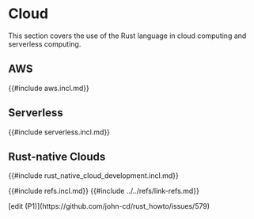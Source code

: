 # Cloud

This section covers the use of the Rust language in cloud computing and serverless computing.

## AWS

{{#include aws.incl.md}}

## Serverless

{{#include serverless.incl.md}}

## Rust-native Clouds

{{#include rust_native_cloud_development.incl.md}}

{{#include refs.incl.md}}
{{#include ../../refs/link-refs.md}}

<div class="hidden">
[edit (P1)](https://github.com/john-cd/rust_howto/issues/579)

</div>

